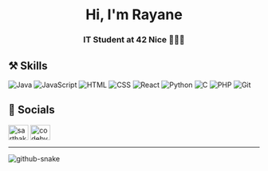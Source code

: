 <h1 align="center">Hi, I'm Rayane</h1>
<h3 align="center">IT Student at 42 Nice 👨🏻‍🎓</h3>

## ⚒️ Skills

![Java](https://img.shields.io/badge/Java-%23ED8B00.svg?style=for-the-badge&logo=java&logoColor=white)
![JavaScript](https://img.shields.io/badge/JavaScript-%23F7DF1E.svg?style=for-the-badge&logo=javascript&logoColor=black)
![HTML](https://img.shields.io/badge/HTML-%23E34F26.svg?style=for-the-badge&logo=html5&logoColor=white)
![CSS](https://img.shields.io/badge/CSS-%231572B6.svg?style=for-the-badge&logo=css3&logoColor=white)
![React](https://img.shields.io/badge/React-%2320232A.svg?style=for-the-badge&logo=react&logoColor=61DAFB)
![Python](https://img.shields.io/badge/Python-%233776AB.svg?style=for-the-badge&logo=python&logoColor=white)
![C](https://img.shields.io/badge/C-%2300599C.svg?style=for-the-badge&logo=c&logoColor=white)
![PHP](https://img.shields.io/badge/PHP-%23777BB4.svg?style=for-the-badge&logo=php&logoColor=white)
![Git](https://img.shields.io/badge/Git-%23F05032.svg?style=for-the-badge&logo=git&logoColor=white)

## 🔗 Socials

<a href="https://www.linkedin.com/in/rayane-larbi-692062274/" target="blank"><img align="center" src="https://raw.githubusercontent.com/rahuldkjain/github-profile-readme-generator/master/src/images/icons/Social/linked-in-alt.svg" alt="sarthak-jainn" height="30" width="40" /></a>
<a href="https://www.instagram.com/rayane.2907/" target="blank"><img align="center" src="https://raw.githubusercontent.com/rahuldkjain/github-profile-readme-generator/master/src/images/icons/Social/instagram.svg" alt="codebysarthak" height="30" width="40" /></a>

---

<picture>
  <source media="(prefers-color-scheme: dark)" srcset="https://raw.githubusercontent.com/ritesh-0309/ritesh-0309/output/github-snake-dark.svg" />
  <source media="(prefers-color-scheme: light)" srcset="https://raw.githubusercontent.com/ritesh-0309/ritesh-0309/output/github-snake.svg" />
  <img alt="github-snake" src="https://raw.githubusercontent.com/ritesh-0309/ritesh-0309/output/github-snake.svg" />
</picture>